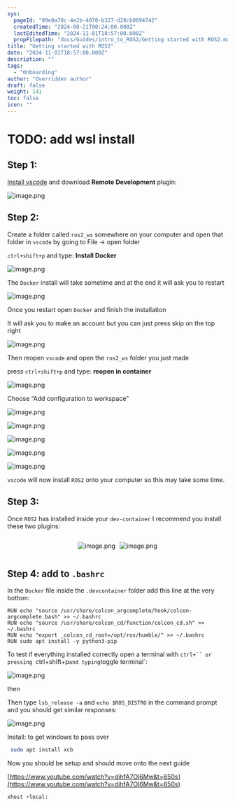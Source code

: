 ```yaml
---
sys:
  pageId: "89e0a78c-4e2b-4070-b327-d28cb0694742"
  createdTime: "2024-08-21T00:24:00.000Z"
  lastEditedTime: "2024-11-01T18:57:00.000Z"
  propFilepath: "docs/Guides/intro_to_ROS2/Getting started with ROS2.md"
title: "Getting started with ROS2"
date: "2024-11-01T18:57:00.000Z"
description: ""
tags:
  - "Onboarding"
author: "Overridden author"
draft: false
weight: 141
toc: false
icon: ""
---
```


# TODO: add wsl install

## Step 1:

[Install vscode](https://code.visualstudio.com/download) and download **Remote Development** plugin:

![image.png](https://prod-files-secure.s3.us-west-2.amazonaws.com/d518164a-d88e-44d1-a4ee-3adb3bd8bce0/efb52993-1881-4a40-b95e-6f020334f022/image.png?X-Amz-Algorithm=AWS4-HMAC-SHA256&X-Amz-Content-Sha256=UNSIGNED-PAYLOAD&X-Amz-Credential=ASIAZI2LB4665IS2VKEO%2F20250214%2Fus-west-2%2Fs3%2Faws4_request&X-Amz-Date=20250214T200827Z&X-Amz-Expires=3600&X-Amz-Security-Token=IQoJb3JpZ2luX2VjEAwaCXVzLXdlc3QtMiJHMEUCIQCPNAkP3r8FNAfzbw60VIMT9NQ1c11RpLnwkErgyrFmgAIgT255IjqDrNLpL7PAOxZsPdCkmuMN6J9XXzKMiPBFYTwq%2FwMINRAAGgw2Mzc0MjMxODM4MDUiDC2IEyRD5chnN0hvPyrcA%2FxfugUSQENjQRgysp66D%2FMu2nbxImb0UznqmEQxDkPQVFQ%2BkMaZwSfyhtJA0CWMDBW5nlg%2BsvrCS7oAM0p0tOKa15oWR69kUaIJ9SVTk%2F5HBMdKq2UgximDVNs%2B7PSKXwH9h3CQrHoWB%2FdrBXMOzfB%2BCtzsdhjQKohjlYG3S9LVl7WHErNQkkK4g4mpLfHA4CBm8tpZeB1gVtUL642Fhx%2FCNB6p5FZX7x%2FsBTzXGP%2Be4v4qrP4icRRjMXDZG2If%2FFAVexIwwd9v%2BkKv63VtAPvp5Gd3e6lhBEj4UmnGoDDN3j%2B1J9lnoASz6utkB7IEQ4saE9bhh9V237wSpzLcSkiKQXhwtWPjecOgOLCm5O07BEd%2B7YceJDyMqHacXHqYa7rWpLDWEuv8ppBtUDCGxe%2FcEjQH0zcFZU%2B4HFMpD1K7HaXx3FxVLsPYh6eSfG6cnJtaA%2B9DLPbB%2FRvFhA3LejfAKNIeL9Dx32ubAm24yy4lq0tCQ6LQeynxNE5OR1JXVFfJZ7Y21GHcxFkyFIFYLAyyE0VZfoxM%2FO1euZexxtZziDJdk0DZpFxBR9AcHR0%2BjvAog9EIEi7F2OioB41DrfpMOjjptHnZLLI%2FpFadq28lMBIMfh9%2F2UxrIq8RMPq1vr0GOqUBCaQ1UkKwe%2FidVUhIC5%2BTe1ByUOF01K0EdJnjHB75gDGxYHBRduPz%2FIYc%2BEA%2BYOJOGYEV%2FEx2SbBWzm%2BGvbB1wD4uq6HHo7tzWP4M6G7FbhrbKtzQxyouKf3lQyV%2FFcx9L%2FQ1Ydk7xnCjfLLpBXeDi3JT%2Fv%2F6ebDxoWRXHphL5XoPO2h4LIV7hGquYgx6qEkrdd1MM0OBxTbX8DhUzNijT0g9qtP4&X-Amz-Signature=8405f321a7b4d5cc38a0eae155454f40f9a07d5d328d21650762be8829fa51f7&X-Amz-SignedHeaders=host&x-id=GetObject)

## Step 2:

Create a folder called `ros2_ws` somewhere on your computer and open that folder in `vscode` by going to File → open folder 

`ctrl+shift+p` and type: **Install Docker**

![image.png](https://prod-files-secure.s3.us-west-2.amazonaws.com/d518164a-d88e-44d1-a4ee-3adb3bd8bce0/2269dc0e-1cd5-47ff-bceb-c04ad9b2eab0/image.png?X-Amz-Algorithm=AWS4-HMAC-SHA256&X-Amz-Content-Sha256=UNSIGNED-PAYLOAD&X-Amz-Credential=ASIAZI2LB4665IS2VKEO%2F20250214%2Fus-west-2%2Fs3%2Faws4_request&X-Amz-Date=20250214T200827Z&X-Amz-Expires=3600&X-Amz-Security-Token=IQoJb3JpZ2luX2VjEAwaCXVzLXdlc3QtMiJHMEUCIQCPNAkP3r8FNAfzbw60VIMT9NQ1c11RpLnwkErgyrFmgAIgT255IjqDrNLpL7PAOxZsPdCkmuMN6J9XXzKMiPBFYTwq%2FwMINRAAGgw2Mzc0MjMxODM4MDUiDC2IEyRD5chnN0hvPyrcA%2FxfugUSQENjQRgysp66D%2FMu2nbxImb0UznqmEQxDkPQVFQ%2BkMaZwSfyhtJA0CWMDBW5nlg%2BsvrCS7oAM0p0tOKa15oWR69kUaIJ9SVTk%2F5HBMdKq2UgximDVNs%2B7PSKXwH9h3CQrHoWB%2FdrBXMOzfB%2BCtzsdhjQKohjlYG3S9LVl7WHErNQkkK4g4mpLfHA4CBm8tpZeB1gVtUL642Fhx%2FCNB6p5FZX7x%2FsBTzXGP%2Be4v4qrP4icRRjMXDZG2If%2FFAVexIwwd9v%2BkKv63VtAPvp5Gd3e6lhBEj4UmnGoDDN3j%2B1J9lnoASz6utkB7IEQ4saE9bhh9V237wSpzLcSkiKQXhwtWPjecOgOLCm5O07BEd%2B7YceJDyMqHacXHqYa7rWpLDWEuv8ppBtUDCGxe%2FcEjQH0zcFZU%2B4HFMpD1K7HaXx3FxVLsPYh6eSfG6cnJtaA%2B9DLPbB%2FRvFhA3LejfAKNIeL9Dx32ubAm24yy4lq0tCQ6LQeynxNE5OR1JXVFfJZ7Y21GHcxFkyFIFYLAyyE0VZfoxM%2FO1euZexxtZziDJdk0DZpFxBR9AcHR0%2BjvAog9EIEi7F2OioB41DrfpMOjjptHnZLLI%2FpFadq28lMBIMfh9%2F2UxrIq8RMPq1vr0GOqUBCaQ1UkKwe%2FidVUhIC5%2BTe1ByUOF01K0EdJnjHB75gDGxYHBRduPz%2FIYc%2BEA%2BYOJOGYEV%2FEx2SbBWzm%2BGvbB1wD4uq6HHo7tzWP4M6G7FbhrbKtzQxyouKf3lQyV%2FFcx9L%2FQ1Ydk7xnCjfLLpBXeDi3JT%2Fv%2F6ebDxoWRXHphL5XoPO2h4LIV7hGquYgx6qEkrdd1MM0OBxTbX8DhUzNijT0g9qtP4&X-Amz-Signature=08f36a3be8e147bec2da1d89fdb36fdd1970b2820d93440f8bdf85fff1e757fd&X-Amz-SignedHeaders=host&x-id=GetObject)

The `Docker` install will take sometime and at the end it will ask you to restart

![image.png](https://prod-files-secure.s3.us-west-2.amazonaws.com/d518164a-d88e-44d1-a4ee-3adb3bd8bce0/ed233f78-be33-4b1f-b89c-9c346c0e961e/image.png?X-Amz-Algorithm=AWS4-HMAC-SHA256&X-Amz-Content-Sha256=UNSIGNED-PAYLOAD&X-Amz-Credential=ASIAZI2LB4665IS2VKEO%2F20250214%2Fus-west-2%2Fs3%2Faws4_request&X-Amz-Date=20250214T200827Z&X-Amz-Expires=3600&X-Amz-Security-Token=IQoJb3JpZ2luX2VjEAwaCXVzLXdlc3QtMiJHMEUCIQCPNAkP3r8FNAfzbw60VIMT9NQ1c11RpLnwkErgyrFmgAIgT255IjqDrNLpL7PAOxZsPdCkmuMN6J9XXzKMiPBFYTwq%2FwMINRAAGgw2Mzc0MjMxODM4MDUiDC2IEyRD5chnN0hvPyrcA%2FxfugUSQENjQRgysp66D%2FMu2nbxImb0UznqmEQxDkPQVFQ%2BkMaZwSfyhtJA0CWMDBW5nlg%2BsvrCS7oAM0p0tOKa15oWR69kUaIJ9SVTk%2F5HBMdKq2UgximDVNs%2B7PSKXwH9h3CQrHoWB%2FdrBXMOzfB%2BCtzsdhjQKohjlYG3S9LVl7WHErNQkkK4g4mpLfHA4CBm8tpZeB1gVtUL642Fhx%2FCNB6p5FZX7x%2FsBTzXGP%2Be4v4qrP4icRRjMXDZG2If%2FFAVexIwwd9v%2BkKv63VtAPvp5Gd3e6lhBEj4UmnGoDDN3j%2B1J9lnoASz6utkB7IEQ4saE9bhh9V237wSpzLcSkiKQXhwtWPjecOgOLCm5O07BEd%2B7YceJDyMqHacXHqYa7rWpLDWEuv8ppBtUDCGxe%2FcEjQH0zcFZU%2B4HFMpD1K7HaXx3FxVLsPYh6eSfG6cnJtaA%2B9DLPbB%2FRvFhA3LejfAKNIeL9Dx32ubAm24yy4lq0tCQ6LQeynxNE5OR1JXVFfJZ7Y21GHcxFkyFIFYLAyyE0VZfoxM%2FO1euZexxtZziDJdk0DZpFxBR9AcHR0%2BjvAog9EIEi7F2OioB41DrfpMOjjptHnZLLI%2FpFadq28lMBIMfh9%2F2UxrIq8RMPq1vr0GOqUBCaQ1UkKwe%2FidVUhIC5%2BTe1ByUOF01K0EdJnjHB75gDGxYHBRduPz%2FIYc%2BEA%2BYOJOGYEV%2FEx2SbBWzm%2BGvbB1wD4uq6HHo7tzWP4M6G7FbhrbKtzQxyouKf3lQyV%2FFcx9L%2FQ1Ydk7xnCjfLLpBXeDi3JT%2Fv%2F6ebDxoWRXHphL5XoPO2h4LIV7hGquYgx6qEkrdd1MM0OBxTbX8DhUzNijT0g9qtP4&X-Amz-Signature=d73c9e5f1ec230fdb0fbf5a69766a5ce934b9ee2a02efaefc7d56b2e95b5a793&X-Amz-SignedHeaders=host&x-id=GetObject)

Once you restart open `Docker` and finish the installation

It will ask you to make an account but you can just press skip on the top right

![image.png](https://prod-files-secure.s3.us-west-2.amazonaws.com/d518164a-d88e-44d1-a4ee-3adb3bd8bce0/21010ad9-1659-4fd9-9f59-9932a09b2a3d/image.png?X-Amz-Algorithm=AWS4-HMAC-SHA256&X-Amz-Content-Sha256=UNSIGNED-PAYLOAD&X-Amz-Credential=ASIAZI2LB4665IS2VKEO%2F20250214%2Fus-west-2%2Fs3%2Faws4_request&X-Amz-Date=20250214T200827Z&X-Amz-Expires=3600&X-Amz-Security-Token=IQoJb3JpZ2luX2VjEAwaCXVzLXdlc3QtMiJHMEUCIQCPNAkP3r8FNAfzbw60VIMT9NQ1c11RpLnwkErgyrFmgAIgT255IjqDrNLpL7PAOxZsPdCkmuMN6J9XXzKMiPBFYTwq%2FwMINRAAGgw2Mzc0MjMxODM4MDUiDC2IEyRD5chnN0hvPyrcA%2FxfugUSQENjQRgysp66D%2FMu2nbxImb0UznqmEQxDkPQVFQ%2BkMaZwSfyhtJA0CWMDBW5nlg%2BsvrCS7oAM0p0tOKa15oWR69kUaIJ9SVTk%2F5HBMdKq2UgximDVNs%2B7PSKXwH9h3CQrHoWB%2FdrBXMOzfB%2BCtzsdhjQKohjlYG3S9LVl7WHErNQkkK4g4mpLfHA4CBm8tpZeB1gVtUL642Fhx%2FCNB6p5FZX7x%2FsBTzXGP%2Be4v4qrP4icRRjMXDZG2If%2FFAVexIwwd9v%2BkKv63VtAPvp5Gd3e6lhBEj4UmnGoDDN3j%2B1J9lnoASz6utkB7IEQ4saE9bhh9V237wSpzLcSkiKQXhwtWPjecOgOLCm5O07BEd%2B7YceJDyMqHacXHqYa7rWpLDWEuv8ppBtUDCGxe%2FcEjQH0zcFZU%2B4HFMpD1K7HaXx3FxVLsPYh6eSfG6cnJtaA%2B9DLPbB%2FRvFhA3LejfAKNIeL9Dx32ubAm24yy4lq0tCQ6LQeynxNE5OR1JXVFfJZ7Y21GHcxFkyFIFYLAyyE0VZfoxM%2FO1euZexxtZziDJdk0DZpFxBR9AcHR0%2BjvAog9EIEi7F2OioB41DrfpMOjjptHnZLLI%2FpFadq28lMBIMfh9%2F2UxrIq8RMPq1vr0GOqUBCaQ1UkKwe%2FidVUhIC5%2BTe1ByUOF01K0EdJnjHB75gDGxYHBRduPz%2FIYc%2BEA%2BYOJOGYEV%2FEx2SbBWzm%2BGvbB1wD4uq6HHo7tzWP4M6G7FbhrbKtzQxyouKf3lQyV%2FFcx9L%2FQ1Ydk7xnCjfLLpBXeDi3JT%2Fv%2F6ebDxoWRXHphL5XoPO2h4LIV7hGquYgx6qEkrdd1MM0OBxTbX8DhUzNijT0g9qtP4&X-Amz-Signature=7252337cc30396da8a839a1332cbf02316e6282a2db92af0c25a1c35f116cf28&X-Amz-SignedHeaders=host&x-id=GetObject)

Then reopen `vscode` and open the `ros2_ws` folder you just made

press `ctrl+shift+p` and type: **reopen in container**

![image.png](https://prod-files-secure.s3.us-west-2.amazonaws.com/d518164a-d88e-44d1-a4ee-3adb3bd8bce0/4e93b8c2-41ad-488c-8095-c74205196118/image.png?X-Amz-Algorithm=AWS4-HMAC-SHA256&X-Amz-Content-Sha256=UNSIGNED-PAYLOAD&X-Amz-Credential=ASIAZI2LB4665IS2VKEO%2F20250214%2Fus-west-2%2Fs3%2Faws4_request&X-Amz-Date=20250214T200827Z&X-Amz-Expires=3600&X-Amz-Security-Token=IQoJb3JpZ2luX2VjEAwaCXVzLXdlc3QtMiJHMEUCIQCPNAkP3r8FNAfzbw60VIMT9NQ1c11RpLnwkErgyrFmgAIgT255IjqDrNLpL7PAOxZsPdCkmuMN6J9XXzKMiPBFYTwq%2FwMINRAAGgw2Mzc0MjMxODM4MDUiDC2IEyRD5chnN0hvPyrcA%2FxfugUSQENjQRgysp66D%2FMu2nbxImb0UznqmEQxDkPQVFQ%2BkMaZwSfyhtJA0CWMDBW5nlg%2BsvrCS7oAM0p0tOKa15oWR69kUaIJ9SVTk%2F5HBMdKq2UgximDVNs%2B7PSKXwH9h3CQrHoWB%2FdrBXMOzfB%2BCtzsdhjQKohjlYG3S9LVl7WHErNQkkK4g4mpLfHA4CBm8tpZeB1gVtUL642Fhx%2FCNB6p5FZX7x%2FsBTzXGP%2Be4v4qrP4icRRjMXDZG2If%2FFAVexIwwd9v%2BkKv63VtAPvp5Gd3e6lhBEj4UmnGoDDN3j%2B1J9lnoASz6utkB7IEQ4saE9bhh9V237wSpzLcSkiKQXhwtWPjecOgOLCm5O07BEd%2B7YceJDyMqHacXHqYa7rWpLDWEuv8ppBtUDCGxe%2FcEjQH0zcFZU%2B4HFMpD1K7HaXx3FxVLsPYh6eSfG6cnJtaA%2B9DLPbB%2FRvFhA3LejfAKNIeL9Dx32ubAm24yy4lq0tCQ6LQeynxNE5OR1JXVFfJZ7Y21GHcxFkyFIFYLAyyE0VZfoxM%2FO1euZexxtZziDJdk0DZpFxBR9AcHR0%2BjvAog9EIEi7F2OioB41DrfpMOjjptHnZLLI%2FpFadq28lMBIMfh9%2F2UxrIq8RMPq1vr0GOqUBCaQ1UkKwe%2FidVUhIC5%2BTe1ByUOF01K0EdJnjHB75gDGxYHBRduPz%2FIYc%2BEA%2BYOJOGYEV%2FEx2SbBWzm%2BGvbB1wD4uq6HHo7tzWP4M6G7FbhrbKtzQxyouKf3lQyV%2FFcx9L%2FQ1Ydk7xnCjfLLpBXeDi3JT%2Fv%2F6ebDxoWRXHphL5XoPO2h4LIV7hGquYgx6qEkrdd1MM0OBxTbX8DhUzNijT0g9qtP4&X-Amz-Signature=6729275f823477f110f3e2217172791173c7e08172c3c544bc31651a72ea5369&X-Amz-SignedHeaders=host&x-id=GetObject)

Choose “Add configuration to workspace”

![image.png](https://prod-files-secure.s3.us-west-2.amazonaws.com/d518164a-d88e-44d1-a4ee-3adb3bd8bce0/9560b282-5060-4989-ba37-97e7b2c22476/image.png?X-Amz-Algorithm=AWS4-HMAC-SHA256&X-Amz-Content-Sha256=UNSIGNED-PAYLOAD&X-Amz-Credential=ASIAZI2LB4665IS2VKEO%2F20250214%2Fus-west-2%2Fs3%2Faws4_request&X-Amz-Date=20250214T200827Z&X-Amz-Expires=3600&X-Amz-Security-Token=IQoJb3JpZ2luX2VjEAwaCXVzLXdlc3QtMiJHMEUCIQCPNAkP3r8FNAfzbw60VIMT9NQ1c11RpLnwkErgyrFmgAIgT255IjqDrNLpL7PAOxZsPdCkmuMN6J9XXzKMiPBFYTwq%2FwMINRAAGgw2Mzc0MjMxODM4MDUiDC2IEyRD5chnN0hvPyrcA%2FxfugUSQENjQRgysp66D%2FMu2nbxImb0UznqmEQxDkPQVFQ%2BkMaZwSfyhtJA0CWMDBW5nlg%2BsvrCS7oAM0p0tOKa15oWR69kUaIJ9SVTk%2F5HBMdKq2UgximDVNs%2B7PSKXwH9h3CQrHoWB%2FdrBXMOzfB%2BCtzsdhjQKohjlYG3S9LVl7WHErNQkkK4g4mpLfHA4CBm8tpZeB1gVtUL642Fhx%2FCNB6p5FZX7x%2FsBTzXGP%2Be4v4qrP4icRRjMXDZG2If%2FFAVexIwwd9v%2BkKv63VtAPvp5Gd3e6lhBEj4UmnGoDDN3j%2B1J9lnoASz6utkB7IEQ4saE9bhh9V237wSpzLcSkiKQXhwtWPjecOgOLCm5O07BEd%2B7YceJDyMqHacXHqYa7rWpLDWEuv8ppBtUDCGxe%2FcEjQH0zcFZU%2B4HFMpD1K7HaXx3FxVLsPYh6eSfG6cnJtaA%2B9DLPbB%2FRvFhA3LejfAKNIeL9Dx32ubAm24yy4lq0tCQ6LQeynxNE5OR1JXVFfJZ7Y21GHcxFkyFIFYLAyyE0VZfoxM%2FO1euZexxtZziDJdk0DZpFxBR9AcHR0%2BjvAog9EIEi7F2OioB41DrfpMOjjptHnZLLI%2FpFadq28lMBIMfh9%2F2UxrIq8RMPq1vr0GOqUBCaQ1UkKwe%2FidVUhIC5%2BTe1ByUOF01K0EdJnjHB75gDGxYHBRduPz%2FIYc%2BEA%2BYOJOGYEV%2FEx2SbBWzm%2BGvbB1wD4uq6HHo7tzWP4M6G7FbhrbKtzQxyouKf3lQyV%2FFcx9L%2FQ1Ydk7xnCjfLLpBXeDi3JT%2Fv%2F6ebDxoWRXHphL5XoPO2h4LIV7hGquYgx6qEkrdd1MM0OBxTbX8DhUzNijT0g9qtP4&X-Amz-Signature=c9383b6046dff7963a97f85d4dcda5dec3982b7c3fc722dcbbd111ca6ff1feb2&X-Amz-SignedHeaders=host&x-id=GetObject)

![image.png](https://prod-files-secure.s3.us-west-2.amazonaws.com/d518164a-d88e-44d1-a4ee-3adb3bd8bce0/2ee63f81-886b-48e8-a553-dc6e5eac99e4/image.png?X-Amz-Algorithm=AWS4-HMAC-SHA256&X-Amz-Content-Sha256=UNSIGNED-PAYLOAD&X-Amz-Credential=ASIAZI2LB4665IS2VKEO%2F20250214%2Fus-west-2%2Fs3%2Faws4_request&X-Amz-Date=20250214T200827Z&X-Amz-Expires=3600&X-Amz-Security-Token=IQoJb3JpZ2luX2VjEAwaCXVzLXdlc3QtMiJHMEUCIQCPNAkP3r8FNAfzbw60VIMT9NQ1c11RpLnwkErgyrFmgAIgT255IjqDrNLpL7PAOxZsPdCkmuMN6J9XXzKMiPBFYTwq%2FwMINRAAGgw2Mzc0MjMxODM4MDUiDC2IEyRD5chnN0hvPyrcA%2FxfugUSQENjQRgysp66D%2FMu2nbxImb0UznqmEQxDkPQVFQ%2BkMaZwSfyhtJA0CWMDBW5nlg%2BsvrCS7oAM0p0tOKa15oWR69kUaIJ9SVTk%2F5HBMdKq2UgximDVNs%2B7PSKXwH9h3CQrHoWB%2FdrBXMOzfB%2BCtzsdhjQKohjlYG3S9LVl7WHErNQkkK4g4mpLfHA4CBm8tpZeB1gVtUL642Fhx%2FCNB6p5FZX7x%2FsBTzXGP%2Be4v4qrP4icRRjMXDZG2If%2FFAVexIwwd9v%2BkKv63VtAPvp5Gd3e6lhBEj4UmnGoDDN3j%2B1J9lnoASz6utkB7IEQ4saE9bhh9V237wSpzLcSkiKQXhwtWPjecOgOLCm5O07BEd%2B7YceJDyMqHacXHqYa7rWpLDWEuv8ppBtUDCGxe%2FcEjQH0zcFZU%2B4HFMpD1K7HaXx3FxVLsPYh6eSfG6cnJtaA%2B9DLPbB%2FRvFhA3LejfAKNIeL9Dx32ubAm24yy4lq0tCQ6LQeynxNE5OR1JXVFfJZ7Y21GHcxFkyFIFYLAyyE0VZfoxM%2FO1euZexxtZziDJdk0DZpFxBR9AcHR0%2BjvAog9EIEi7F2OioB41DrfpMOjjptHnZLLI%2FpFadq28lMBIMfh9%2F2UxrIq8RMPq1vr0GOqUBCaQ1UkKwe%2FidVUhIC5%2BTe1ByUOF01K0EdJnjHB75gDGxYHBRduPz%2FIYc%2BEA%2BYOJOGYEV%2FEx2SbBWzm%2BGvbB1wD4uq6HHo7tzWP4M6G7FbhrbKtzQxyouKf3lQyV%2FFcx9L%2FQ1Ydk7xnCjfLLpBXeDi3JT%2Fv%2F6ebDxoWRXHphL5XoPO2h4LIV7hGquYgx6qEkrdd1MM0OBxTbX8DhUzNijT0g9qtP4&X-Amz-Signature=e02bfa9110622ed15337c0b6ac7b90c537bee5f368758b05d6aac50dda982a81&X-Amz-SignedHeaders=host&x-id=GetObject)

![image.png](https://prod-files-secure.s3.us-west-2.amazonaws.com/d518164a-d88e-44d1-a4ee-3adb3bd8bce0/ae1580b2-b048-407e-aed9-b584224a7a04/image.png?X-Amz-Algorithm=AWS4-HMAC-SHA256&X-Amz-Content-Sha256=UNSIGNED-PAYLOAD&X-Amz-Credential=ASIAZI2LB4665IS2VKEO%2F20250214%2Fus-west-2%2Fs3%2Faws4_request&X-Amz-Date=20250214T200827Z&X-Amz-Expires=3600&X-Amz-Security-Token=IQoJb3JpZ2luX2VjEAwaCXVzLXdlc3QtMiJHMEUCIQCPNAkP3r8FNAfzbw60VIMT9NQ1c11RpLnwkErgyrFmgAIgT255IjqDrNLpL7PAOxZsPdCkmuMN6J9XXzKMiPBFYTwq%2FwMINRAAGgw2Mzc0MjMxODM4MDUiDC2IEyRD5chnN0hvPyrcA%2FxfugUSQENjQRgysp66D%2FMu2nbxImb0UznqmEQxDkPQVFQ%2BkMaZwSfyhtJA0CWMDBW5nlg%2BsvrCS7oAM0p0tOKa15oWR69kUaIJ9SVTk%2F5HBMdKq2UgximDVNs%2B7PSKXwH9h3CQrHoWB%2FdrBXMOzfB%2BCtzsdhjQKohjlYG3S9LVl7WHErNQkkK4g4mpLfHA4CBm8tpZeB1gVtUL642Fhx%2FCNB6p5FZX7x%2FsBTzXGP%2Be4v4qrP4icRRjMXDZG2If%2FFAVexIwwd9v%2BkKv63VtAPvp5Gd3e6lhBEj4UmnGoDDN3j%2B1J9lnoASz6utkB7IEQ4saE9bhh9V237wSpzLcSkiKQXhwtWPjecOgOLCm5O07BEd%2B7YceJDyMqHacXHqYa7rWpLDWEuv8ppBtUDCGxe%2FcEjQH0zcFZU%2B4HFMpD1K7HaXx3FxVLsPYh6eSfG6cnJtaA%2B9DLPbB%2FRvFhA3LejfAKNIeL9Dx32ubAm24yy4lq0tCQ6LQeynxNE5OR1JXVFfJZ7Y21GHcxFkyFIFYLAyyE0VZfoxM%2FO1euZexxtZziDJdk0DZpFxBR9AcHR0%2BjvAog9EIEi7F2OioB41DrfpMOjjptHnZLLI%2FpFadq28lMBIMfh9%2F2UxrIq8RMPq1vr0GOqUBCaQ1UkKwe%2FidVUhIC5%2BTe1ByUOF01K0EdJnjHB75gDGxYHBRduPz%2FIYc%2BEA%2BYOJOGYEV%2FEx2SbBWzm%2BGvbB1wD4uq6HHo7tzWP4M6G7FbhrbKtzQxyouKf3lQyV%2FFcx9L%2FQ1Ydk7xnCjfLLpBXeDi3JT%2Fv%2F6ebDxoWRXHphL5XoPO2h4LIV7hGquYgx6qEkrdd1MM0OBxTbX8DhUzNijT0g9qtP4&X-Amz-Signature=da6f080c4297e0acd240cadf9f9db2bb6332469e80991e747864963c10e82fd0&X-Amz-SignedHeaders=host&x-id=GetObject)

![image.png](https://prod-files-secure.s3.us-west-2.amazonaws.com/d518164a-d88e-44d1-a4ee-3adb3bd8bce0/53255b28-f75e-430f-b9e3-c0ac8577e42b/image.png?X-Amz-Algorithm=AWS4-HMAC-SHA256&X-Amz-Content-Sha256=UNSIGNED-PAYLOAD&X-Amz-Credential=ASIAZI2LB4665IS2VKEO%2F20250214%2Fus-west-2%2Fs3%2Faws4_request&X-Amz-Date=20250214T200827Z&X-Amz-Expires=3600&X-Amz-Security-Token=IQoJb3JpZ2luX2VjEAwaCXVzLXdlc3QtMiJHMEUCIQCPNAkP3r8FNAfzbw60VIMT9NQ1c11RpLnwkErgyrFmgAIgT255IjqDrNLpL7PAOxZsPdCkmuMN6J9XXzKMiPBFYTwq%2FwMINRAAGgw2Mzc0MjMxODM4MDUiDC2IEyRD5chnN0hvPyrcA%2FxfugUSQENjQRgysp66D%2FMu2nbxImb0UznqmEQxDkPQVFQ%2BkMaZwSfyhtJA0CWMDBW5nlg%2BsvrCS7oAM0p0tOKa15oWR69kUaIJ9SVTk%2F5HBMdKq2UgximDVNs%2B7PSKXwH9h3CQrHoWB%2FdrBXMOzfB%2BCtzsdhjQKohjlYG3S9LVl7WHErNQkkK4g4mpLfHA4CBm8tpZeB1gVtUL642Fhx%2FCNB6p5FZX7x%2FsBTzXGP%2Be4v4qrP4icRRjMXDZG2If%2FFAVexIwwd9v%2BkKv63VtAPvp5Gd3e6lhBEj4UmnGoDDN3j%2B1J9lnoASz6utkB7IEQ4saE9bhh9V237wSpzLcSkiKQXhwtWPjecOgOLCm5O07BEd%2B7YceJDyMqHacXHqYa7rWpLDWEuv8ppBtUDCGxe%2FcEjQH0zcFZU%2B4HFMpD1K7HaXx3FxVLsPYh6eSfG6cnJtaA%2B9DLPbB%2FRvFhA3LejfAKNIeL9Dx32ubAm24yy4lq0tCQ6LQeynxNE5OR1JXVFfJZ7Y21GHcxFkyFIFYLAyyE0VZfoxM%2FO1euZexxtZziDJdk0DZpFxBR9AcHR0%2BjvAog9EIEi7F2OioB41DrfpMOjjptHnZLLI%2FpFadq28lMBIMfh9%2F2UxrIq8RMPq1vr0GOqUBCaQ1UkKwe%2FidVUhIC5%2BTe1ByUOF01K0EdJnjHB75gDGxYHBRduPz%2FIYc%2BEA%2BYOJOGYEV%2FEx2SbBWzm%2BGvbB1wD4uq6HHo7tzWP4M6G7FbhrbKtzQxyouKf3lQyV%2FFcx9L%2FQ1Ydk7xnCjfLLpBXeDi3JT%2Fv%2F6ebDxoWRXHphL5XoPO2h4LIV7hGquYgx6qEkrdd1MM0OBxTbX8DhUzNijT0g9qtP4&X-Amz-Signature=4c1958e102a8915695945d846aa77f1b919301380aaa64b8e69e270806fd4118&X-Amz-SignedHeaders=host&x-id=GetObject)

![image.png](https://prod-files-secure.s3.us-west-2.amazonaws.com/d518164a-d88e-44d1-a4ee-3adb3bd8bce0/7c562767-5af9-4ffb-97d1-327bcdf4ee00/image.png?X-Amz-Algorithm=AWS4-HMAC-SHA256&X-Amz-Content-Sha256=UNSIGNED-PAYLOAD&X-Amz-Credential=ASIAZI2LB4665IS2VKEO%2F20250214%2Fus-west-2%2Fs3%2Faws4_request&X-Amz-Date=20250214T200827Z&X-Amz-Expires=3600&X-Amz-Security-Token=IQoJb3JpZ2luX2VjEAwaCXVzLXdlc3QtMiJHMEUCIQCPNAkP3r8FNAfzbw60VIMT9NQ1c11RpLnwkErgyrFmgAIgT255IjqDrNLpL7PAOxZsPdCkmuMN6J9XXzKMiPBFYTwq%2FwMINRAAGgw2Mzc0MjMxODM4MDUiDC2IEyRD5chnN0hvPyrcA%2FxfugUSQENjQRgysp66D%2FMu2nbxImb0UznqmEQxDkPQVFQ%2BkMaZwSfyhtJA0CWMDBW5nlg%2BsvrCS7oAM0p0tOKa15oWR69kUaIJ9SVTk%2F5HBMdKq2UgximDVNs%2B7PSKXwH9h3CQrHoWB%2FdrBXMOzfB%2BCtzsdhjQKohjlYG3S9LVl7WHErNQkkK4g4mpLfHA4CBm8tpZeB1gVtUL642Fhx%2FCNB6p5FZX7x%2FsBTzXGP%2Be4v4qrP4icRRjMXDZG2If%2FFAVexIwwd9v%2BkKv63VtAPvp5Gd3e6lhBEj4UmnGoDDN3j%2B1J9lnoASz6utkB7IEQ4saE9bhh9V237wSpzLcSkiKQXhwtWPjecOgOLCm5O07BEd%2B7YceJDyMqHacXHqYa7rWpLDWEuv8ppBtUDCGxe%2FcEjQH0zcFZU%2B4HFMpD1K7HaXx3FxVLsPYh6eSfG6cnJtaA%2B9DLPbB%2FRvFhA3LejfAKNIeL9Dx32ubAm24yy4lq0tCQ6LQeynxNE5OR1JXVFfJZ7Y21GHcxFkyFIFYLAyyE0VZfoxM%2FO1euZexxtZziDJdk0DZpFxBR9AcHR0%2BjvAog9EIEi7F2OioB41DrfpMOjjptHnZLLI%2FpFadq28lMBIMfh9%2F2UxrIq8RMPq1vr0GOqUBCaQ1UkKwe%2FidVUhIC5%2BTe1ByUOF01K0EdJnjHB75gDGxYHBRduPz%2FIYc%2BEA%2BYOJOGYEV%2FEx2SbBWzm%2BGvbB1wD4uq6HHo7tzWP4M6G7FbhrbKtzQxyouKf3lQyV%2FFcx9L%2FQ1Ydk7xnCjfLLpBXeDi3JT%2Fv%2F6ebDxoWRXHphL5XoPO2h4LIV7hGquYgx6qEkrdd1MM0OBxTbX8DhUzNijT0g9qtP4&X-Amz-Signature=46b12d55a2b78fa6ca95bc957f77398142a642243b652a6b159b321ebd86c754&X-Amz-SignedHeaders=host&x-id=GetObject)

`vscode` will now install `ROS2` onto your computer so this may take some time.

## Step 3:

Once `ROS2` has installed inside your `dev-container` I recommend you install these two plugins:

<div style="display: flex;flex-direction: row; column-gap:10px; max-width: 630px;justify-content: center;">
<div>

![image.png](https://prod-files-secure.s3.us-west-2.amazonaws.com/d518164a-d88e-44d1-a4ee-3adb3bd8bce0/3fc3d550-5a54-4ba1-ba6b-faa01cdb7369/image.png?X-Amz-Algorithm=AWS4-HMAC-SHA256&X-Amz-Content-Sha256=UNSIGNED-PAYLOAD&X-Amz-Credential=ASIAZI2LB4666LVQGAYF%2F20250214%2Fus-west-2%2Fs3%2Faws4_request&X-Amz-Date=20250214T200829Z&X-Amz-Expires=3600&X-Amz-Security-Token=IQoJb3JpZ2luX2VjEAwaCXVzLXdlc3QtMiJGMEQCIGb9%2BEJgMBqrdNRM%2B5hPHcTHgTnTJqpeX9LE3ScMCSN3AiAjjvXtnc6Isq5%2BZu%2Fn%2B7rKalcQnzaQC3T10wtzVMUkiCr%2FAwg1EAAaDDYzNzQyMzE4MzgwNSIMifhJCml%2FS7MPtdd0KtwD%2FMWPAxiFbEu6MKRTkcx3%2BHsIVChMRc50mnV%2BjG3ytqCBg9ivyF9Gtls7Dt7j2W38NnQfAf4OTa8twNsCCT1KxEQQ7%2B6qEYyjvRLNKzq0pAuCbn8eemqGM1nXaSF230YvKyuuk9Q2l5NuJEkXg4J9WgMrCdBs6IdvYxw%2FNrG3yDq30LHRlRSoO2imHR2aIq%2F4ae2GwC%2Fi5mP8ODWKyTmzTkjBgKu%2FQg1GBD3RU2RAP8P6lSit8hAB1hIza4ZLVv4a6OZtCBrhAIaiQ3rAoACnCjSQUwaXjcXYGf%2FJTsvJUnJn52IIqsHxFavaIQzj8Y0SDqp7tsdvYUVGSPw3%2FeHQ0eGWpZMsKcy5D9FK35fw65k7%2FbmDcnreSpxulMsBlASFJv0Os0KeX7axOTVsrwcf%2Bndg%2BavjSXqPQ7IZ9YP3vPVDfVijHQ5tIyKnpQHcO9iWCE%2BAtYUyR62N5ESMop5TGhjSkJUD7qZDdM41uCDgGWco%2FzMp0cG5KX%2FKIIcxaXeAc8AA%2Bi5DePQEAoYw%2Fnp7TAbCVJuZYSEp8LaZKUJn7kcG77IjpkLDfLWGtDCCdeRqBdOfqhKa0YHIe7mgsqf2tP8%2B4MavNSqbrL3Ks0krMxYzmZL%2FfGe1bKfQvG0wira%2BvQY6pgE0Fobrf3mV9oNFT2%2BVaUKQIYOJ%2BULGC0jsQD5J1R0F8taQDFly4U01Vn6vkDu6bESvwclad4SY%2BSDrkH9NsED3gr7uZeUeWEDA2l3tBOgLom7AX36PgJgOzwWX8jHGmz1xaAB9xF5eedFM5TcvsZKdrQAm6qrHIclrf8PnQoifMxZZCqBMveeWQfCYcuSYbUOEthoD0qULoknA5uWl%2BLZjcj97FfrD&X-Amz-Signature=67d342f10cb4ae5ddb1f3a27c571c4d16928a35eadac55533be0e2b3ecffdab2&X-Amz-SignedHeaders=host&x-id=GetObject)

</div>
<div>

![image.png](https://prod-files-secure.s3.us-west-2.amazonaws.com/d518164a-d88e-44d1-a4ee-3adb3bd8bce0/d994cc66-13c2-4093-a5a3-f84cf4601a82/image.png?X-Amz-Algorithm=AWS4-HMAC-SHA256&X-Amz-Content-Sha256=UNSIGNED-PAYLOAD&X-Amz-Credential=ASIAZI2LB466WCVVPY3Q%2F20250214%2Fus-west-2%2Fs3%2Faws4_request&X-Amz-Date=20250214T200829Z&X-Amz-Expires=3600&X-Amz-Security-Token=IQoJb3JpZ2luX2VjEAwaCXVzLXdlc3QtMiJGMEQCIHTygNfi4JXtBv2veFVcDYaICJWHAVMc1lNfqH6xZKjhAiBu%2Fs%2FQa4jURxqovBTjzcVXCGsNmvqxPCghfzCnqcG%2Bsyr%2FAwg1EAAaDDYzNzQyMzE4MzgwNSIMIWcgm8kBa3VkSGa6KtwDXQ1A3qjHh2oBAocrYIE8LWKByEO46uN8a5bywzfa7OndK51lgAqdRWmj4t9ixmIOUoTY3BLFqh%2FZtYe2ECAbasdWEkGU4WuO2GMeIXFX9%2BcWuj3fWyQRt42tTNIHh3JuyxiOiHJYAMXtnftTvemq6%2FesPAaZwssf7k2byP%2By09wscgRGLlqBaYjTD4Ws21ZMGuIDQDneIKGbxYFg9mftXi70JOq9oejTXrYQ7LzUExv3udvrinwQGyt37Ilki74BTCAGBw73ZNqdqfoALS%2FPRM2VuzDf%2BqUgOS5vW6GA2w9LsW4GjKrDUzeYYl80fl%2BJytHfg1MlqiYTHn1zIc7yOKEzMR51jGexxaRwLmwpbUxgOAvf994jHEt3BopvtDBdRkSMIGzvDTwL6kKZ%2FAUeakrJ89dvOurxPJtnxMoVuSfvjgnu8oOXxncud7vLIsurkWJlud1c5wApJhp0GNgETqgnfgAWIXacgirqRkLan6XgCvCPIgJocWt909%2Bnp3655IXmbgXkYhJiF%2BAEAjiBfc3kPWTAHSy11aHQ3RUPQqKFLJbc%2FenAvAL3135dLbZY8uO3rakzM7BXMCnpJZoqVrJ3WizRTxgD%2FMmSL9iu4bq1%2B33n0EoZQeF2kuow8rW%2BvQY6pgG7%2FE9ZnwjosPthOivTYP4NWX2MitQ%2Bhnizp%2BgzLqcao77IBNcGSEpiAjb%2Bsu4Kq%2FGGSOvLF%2FD8YRhczhAET1QgVhFbtRA1beWhF%2Fmwf%2By2b41S6j8wfQr5B5atvf%2FFidFTqG0317zRZh%2BLiUqwQpR1fIqrL1NeQvo%2FD%2BPIRxFznOkFV3WU5JF%2F%2FrvkZO8Ay7zRPuM3poXzZIq8lI9VArjFefge2ztp&X-Amz-Signature=aa9a50ad27d19474732dc8c3a84cc17a11d42dc166fcbb7fa94d8d76d0b687b7&X-Amz-SignedHeaders=host&x-id=GetObject)

</div>
</div>

## Step 4: add to `.bashrc`

In the `Docker` file inside the `.devcontainer` folder add this line at the very bottom: 

```docker
RUN echo "source /usr/share/colcon_argcomplete/hook/colcon-argcomplete.bash" >> ~/.bashrc
RUN echo "source /usr/share/colcon_cd/function/colcon_cd.sh" >> ~/.bashrc
RUN echo "export _colcon_cd_root=/opt/ros/humble/" >> ~/.bashrc
RUN sudo apt install -y python3-pip 
```

To test if everything installed correctly open a terminal with `ctrl+`` or pressing `ctrl+shift+p` and typing `toggle terminal`:

![image.png](https://prod-files-secure.s3.us-west-2.amazonaws.com/d518164a-d88e-44d1-a4ee-3adb3bd8bce0/6a4943d8-b04e-4c02-9a58-775f3384d1a5/image.png?X-Amz-Algorithm=AWS4-HMAC-SHA256&X-Amz-Content-Sha256=UNSIGNED-PAYLOAD&X-Amz-Credential=ASIAZI2LB4665IS2VKEO%2F20250214%2Fus-west-2%2Fs3%2Faws4_request&X-Amz-Date=20250214T200827Z&X-Amz-Expires=3600&X-Amz-Security-Token=IQoJb3JpZ2luX2VjEAwaCXVzLXdlc3QtMiJHMEUCIQCPNAkP3r8FNAfzbw60VIMT9NQ1c11RpLnwkErgyrFmgAIgT255IjqDrNLpL7PAOxZsPdCkmuMN6J9XXzKMiPBFYTwq%2FwMINRAAGgw2Mzc0MjMxODM4MDUiDC2IEyRD5chnN0hvPyrcA%2FxfugUSQENjQRgysp66D%2FMu2nbxImb0UznqmEQxDkPQVFQ%2BkMaZwSfyhtJA0CWMDBW5nlg%2BsvrCS7oAM0p0tOKa15oWR69kUaIJ9SVTk%2F5HBMdKq2UgximDVNs%2B7PSKXwH9h3CQrHoWB%2FdrBXMOzfB%2BCtzsdhjQKohjlYG3S9LVl7WHErNQkkK4g4mpLfHA4CBm8tpZeB1gVtUL642Fhx%2FCNB6p5FZX7x%2FsBTzXGP%2Be4v4qrP4icRRjMXDZG2If%2FFAVexIwwd9v%2BkKv63VtAPvp5Gd3e6lhBEj4UmnGoDDN3j%2B1J9lnoASz6utkB7IEQ4saE9bhh9V237wSpzLcSkiKQXhwtWPjecOgOLCm5O07BEd%2B7YceJDyMqHacXHqYa7rWpLDWEuv8ppBtUDCGxe%2FcEjQH0zcFZU%2B4HFMpD1K7HaXx3FxVLsPYh6eSfG6cnJtaA%2B9DLPbB%2FRvFhA3LejfAKNIeL9Dx32ubAm24yy4lq0tCQ6LQeynxNE5OR1JXVFfJZ7Y21GHcxFkyFIFYLAyyE0VZfoxM%2FO1euZexxtZziDJdk0DZpFxBR9AcHR0%2BjvAog9EIEi7F2OioB41DrfpMOjjptHnZLLI%2FpFadq28lMBIMfh9%2F2UxrIq8RMPq1vr0GOqUBCaQ1UkKwe%2FidVUhIC5%2BTe1ByUOF01K0EdJnjHB75gDGxYHBRduPz%2FIYc%2BEA%2BYOJOGYEV%2FEx2SbBWzm%2BGvbB1wD4uq6HHo7tzWP4M6G7FbhrbKtzQxyouKf3lQyV%2FFcx9L%2FQ1Ydk7xnCjfLLpBXeDi3JT%2Fv%2F6ebDxoWRXHphL5XoPO2h4LIV7hGquYgx6qEkrdd1MM0OBxTbX8DhUzNijT0g9qtP4&X-Amz-Signature=acb09e2d020ccca459e81aa3e18dc1d5461da62cd18b8233359e4c17fce3bf1b&X-Amz-SignedHeaders=host&x-id=GetObject)

then 

Then type `lsb_release -a` and `echo $ROS_DISTRO` in the command prompt and you should get similar responses:

![image.png](https://prod-files-secure.s3.us-west-2.amazonaws.com/d518164a-d88e-44d1-a4ee-3adb3bd8bce0/3e635dec-a805-4e85-8b9e-d000e5b71a4e/image.png?X-Amz-Algorithm=AWS4-HMAC-SHA256&X-Amz-Content-Sha256=UNSIGNED-PAYLOAD&X-Amz-Credential=ASIAZI2LB4665IS2VKEO%2F20250214%2Fus-west-2%2Fs3%2Faws4_request&X-Amz-Date=20250214T200827Z&X-Amz-Expires=3600&X-Amz-Security-Token=IQoJb3JpZ2luX2VjEAwaCXVzLXdlc3QtMiJHMEUCIQCPNAkP3r8FNAfzbw60VIMT9NQ1c11RpLnwkErgyrFmgAIgT255IjqDrNLpL7PAOxZsPdCkmuMN6J9XXzKMiPBFYTwq%2FwMINRAAGgw2Mzc0MjMxODM4MDUiDC2IEyRD5chnN0hvPyrcA%2FxfugUSQENjQRgysp66D%2FMu2nbxImb0UznqmEQxDkPQVFQ%2BkMaZwSfyhtJA0CWMDBW5nlg%2BsvrCS7oAM0p0tOKa15oWR69kUaIJ9SVTk%2F5HBMdKq2UgximDVNs%2B7PSKXwH9h3CQrHoWB%2FdrBXMOzfB%2BCtzsdhjQKohjlYG3S9LVl7WHErNQkkK4g4mpLfHA4CBm8tpZeB1gVtUL642Fhx%2FCNB6p5FZX7x%2FsBTzXGP%2Be4v4qrP4icRRjMXDZG2If%2FFAVexIwwd9v%2BkKv63VtAPvp5Gd3e6lhBEj4UmnGoDDN3j%2B1J9lnoASz6utkB7IEQ4saE9bhh9V237wSpzLcSkiKQXhwtWPjecOgOLCm5O07BEd%2B7YceJDyMqHacXHqYa7rWpLDWEuv8ppBtUDCGxe%2FcEjQH0zcFZU%2B4HFMpD1K7HaXx3FxVLsPYh6eSfG6cnJtaA%2B9DLPbB%2FRvFhA3LejfAKNIeL9Dx32ubAm24yy4lq0tCQ6LQeynxNE5OR1JXVFfJZ7Y21GHcxFkyFIFYLAyyE0VZfoxM%2FO1euZexxtZziDJdk0DZpFxBR9AcHR0%2BjvAog9EIEi7F2OioB41DrfpMOjjptHnZLLI%2FpFadq28lMBIMfh9%2F2UxrIq8RMPq1vr0GOqUBCaQ1UkKwe%2FidVUhIC5%2BTe1ByUOF01K0EdJnjHB75gDGxYHBRduPz%2FIYc%2BEA%2BYOJOGYEV%2FEx2SbBWzm%2BGvbB1wD4uq6HHo7tzWP4M6G7FbhrbKtzQxyouKf3lQyV%2FFcx9L%2FQ1Ydk7xnCjfLLpBXeDi3JT%2Fv%2F6ebDxoWRXHphL5XoPO2h4LIV7hGquYgx6qEkrdd1MM0OBxTbX8DhUzNijT0g9qtP4&X-Amz-Signature=70f9160664352117f525cc5d311d0de460c293b250944591d098a729b29fab5d&X-Amz-SignedHeaders=host&x-id=GetObject)

Install:  to get windows to pass over

```bash
 sudo apt install xcb
```

Now you should be setup and should move onto the next guide 

[https://www.youtube.com/watch?v=dihfA7Ol6Mw&t=650s](https://www.youtube.com/watch?v=dihfA7Ol6Mw&t=650s)

```python
xhost +local:
```
